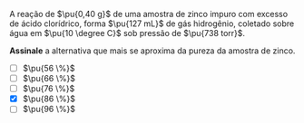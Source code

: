 A reação de $\pu{0,40 g}$ de uma amostra de zinco impuro com excesso de ácido clorídrico, forma $\pu{127 mL}$ de gás hidrogênio, coletado sobre água em $\pu{10 \degree C}$ sob pressão de $\pu{738 torr}$.

**Assinale** a alternativa que mais se aproxima da pureza da amostra de zinco.

- [ ] $\pu{56 \%}$
- [ ] $\pu{66 \%}$
- [ ] $\pu{76 \%}$
- [x] $\pu{86 \%}$
- [ ] $\pu{96 \%}$
